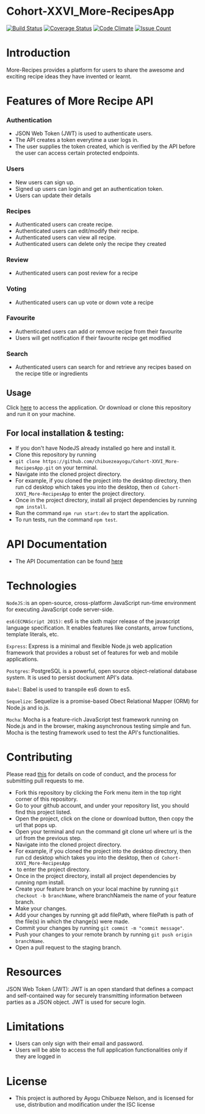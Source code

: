 # Cohort-XXVI_More-RecipesApp
[![Build Status](https://travis-ci.org/chibuezeayogu/Cohort-XXVI_More-RecipesApp.svg?branch=develop)](https://travis-ci.org/chibuezeayogu/Cohort-XXVI_More-RecipesApp)
[![Coverage Status](https://coveralls.io/repos/github/chibuezeayogu/Cohort-XXVI_More-RecipesApp/badge.svg)](https://coveralls.io/github/chibuezeayogu/Cohort-XXVI_More-RecipesApp)
[![Code Climate](https://codeclimate.com/github/chibuezeayogu/Cohort-XXVI_More-RecipesApp/badges/gpa.svg)](https://codeclimate.com/github/chibuezeayogu/Cohort-XXVI_More-RecipesApp)
[![Issue Count](https://codeclimate.com/github/chibuezeayogu/Cohort-XXVI_More-RecipesApp/badges/issue_count.svg)](https://codeclimate.com/github/chibuezeayogu/Cohort-XXVI_More-RecipesApp)

# Introduction 

More-Recipes provides a platform for users to share the awesome and exciting recipe ideas they have invented or learnt. 

# Features of More Recipe API

### Authentication
* JSON Web Token (JWT) is used to authenticate users.
* The API creates a token everytime a user logs in.
* The user supplies the token created, which is verified by the API before the user can access certain protected endpoints.

### Users
* New users can sign up.
* Signed up users can login and get an authentication token.
* Users can update their details

### Recipes
* Authenticated users can create recipe.
* Authenticated users can edit/modify their recipe.
* Authenticated users can view all recipe.
* Authenticated users can delete only the recipe they created


### Review
* Authenticated users can post review for a recipe


### Voting
* Authenticated users can up vote or down vote a recipe

### Favourite
* Authenticated users can add or remove recipe from their favourite
* Users will get notification if their favourite recipe get modified

### Search
* Authenticated users can search for and retrieve any recipes based on the recipe title or ingredients 

## Usage
Click [here](https://more-recipes-api.herokuapp.com) to access the application. Or download or clone this repository and run it on your machine.

## For local installation & testing:
- If you don't have NodeJS already installed go here and install it.
- Clone this repository by running
- `git clone https://github.com/chibuezeayogu/Cohort-XXVI_More-RecipesApp.git` on your terminal.
- Navigate into the cloned project directory.
- For example, if you cloned the project into the desktop directory, then run cd desktop which takes you into the desktop, then `cd Cohort-XXVI_More-RecipesApp` to enter the project directory.
- Once in the project directory, install all project dependencies by running `npm install`.
- Run the command `npm run start:dev` to start the application.
- To run tests, run the command `npm test`.

# API Documentation
- The API Documentation can be found [here](https://more-recipes-api.herokuapp.com/API-Documentation/#introduction)

# Technologies

`NodeJS:`is an open-source, cross-platform JavaScript run-time environment for executing JavaScript code server-side.

`es6(ECMAScript 2015)`: es6 is the sixth major release of the javascript language specification. It enables features like constants, arrow functions, template literals, etc.

`Express`: Express is a minimal and flexible Node.js web application framework that provides a robust set of features for web and mobile applications.

`Postgres`: PostgreSQL is a powerful, open source object-relational database system. It is used to persist dockument API's data.

`Babel`: Babel is used to transpile es6 down to es5.

`Sequelize`: Sequelize is a promise-based Obect Relational Mapper (ORM) for Node.js and io.js.

`Mocha`: Mocha is a feature-rich JavaScript test framework running on Node.js and in the browser, making asynchronous testing simple and fun. Mocha is the testing framework used to test the API's functionalities.


# Contributing

Please read [this](https://github.com/chibuezeayogu/Cohort-XXVI_More-RecipesApp/wiki/Contributing) for details on code of conduct, and the process for submitting pull requests to me.
* Fork this repository by clicking the Fork menu item in the top right corner of this repository.
* Go to your github account, and under your repository list, you should find this project listed.
* Open the project, click on the clone or download button, then copy the url that pops up.
* Open your terminal and run the command git clone url where url is the url from the previous step.
* Navigate into the cloned project directory.
* For example, if you cloned the project into the desktop directory, then run cd desktop which takes you into the desktop, then `cd Cohort-XXVI_More-RecipesApp`
*  to enter the project directory.
* Once in the project directory, install all project dependencies by running npm install.
* Create your feature branch on your local machine by running `git checkout -b branchName`, where branchNameis the name of your feature branch.
* Make your changes.
* Add your changes by running git add filePath, where filePath is path of the file(s) in which the change(s) were made.
* Commit your changes by running `git commit -m "commit message"`.
* Push your changes to your remote branch by running `git push origin branchName`.
* Open a pull request to the staging branch.

# Resources

JSON Web Token (JWT): JWT is an open standard that defines a compact and self-contained way for securely transmitting information between parties as a JSON object. JWT is used for secure login.

# Limitations

- Users can only sign with their email and password.
- Users will be able to access the full application functionalities only if they are logged in

# License
- This project is authored by Ayogu Chibueze Nelson, and is licensed for use, distribution and modification under the ISC license

